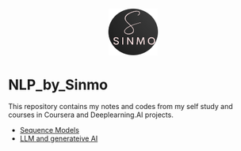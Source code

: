 <p align="center">
<img src="logo.png" alt="Alt text" width="100"/>
</p>

# NLP_by_Sinmo

This repository contains my notes and codes from my self study and courses in Coursera and Deeplearning.AI projects. 
- [Sequence Models](https://github.com/smolavipour/NLP_by_Sina/blob/main/Sequence%20Models/MyNotes_ML%209-1-Sequence%20Models.md)
- [LLM and generateive AI](LLM_GenAI/MyNotes_ML%209-4-LLM%20Gen%20AI.md)
